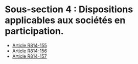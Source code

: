 # Sous-section 4 : Dispositions applicables aux sociétés en participation.

- [Article R814-155](article-r814-155.md)
- [Article R814-156](article-r814-156.md)
- [Article R814-157](article-r814-157.md)
